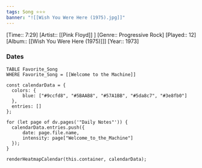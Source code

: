 ```yaml
---
tags: Song ⭐⭐⭐ 
banner: "![[Wish You Were Here (1975).jpg]]"
---
```

[Time:: 7:29]
[Artist:: [[Pink Floyd]] ]
[Genre:: Progressive Rock]
[Played:: 12]
[Album:: [[Wish You Were Here (1975)]]]
[Year:: 1973]
### Dates
````dataview
TABLE Favorite_Song
WHERE Favorite_Song = [[Welcome to the Machine]]
````
  ```dataviewjs
const calendarData = { 
	colors: { 
		blue: ["#9ccfd8", "#5BAAB8", "#57A1BB", "#5da8c7", "#3e8fb0"] 
	}, 
	entries: [] 
}; 

for (let page of dv.pages('"Daily Notes"')) { 
	calendarData.entries.push({ 
		date: page.file.name, 
		intensity: page["Welcome_to_the_Machine"]
	}); 
} 

renderHeatmapCalendar(this.container, calendarData);
```
